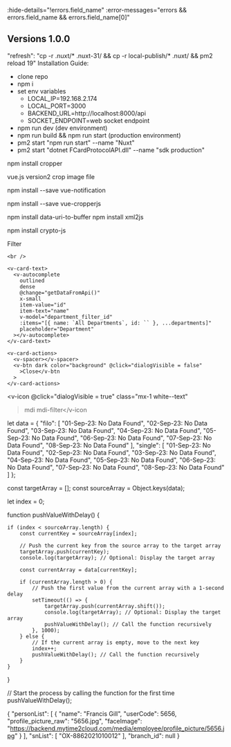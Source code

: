 :hide-details="!errors.field_name"
:error-messages="errors && errors.field_name && errors.field_name[0]"

## Versions 1.0.0
"refresh": "cp -r .nuxt/* .nuxt-31/ && cp -r local-publish/* .nuxt/ && pm2 reload 19"
Installation Guide:

- clone repo
- npm i
- set env variables
  - LOCAL_IP=192.168.2.174
  - LOCAL_PORT=3000
  - BACKEND_URL=http://localhost:8000/api
  - SOCKET_ENDPOINT=web socket endpoint
- npm run dev (dev environment)
- npm run build && npm run start (production environment)
- pm2 start "npm run start" --name "Nuxt"
- pm2 start "dotnet FCardProtocolAPI.dll" --name "sdk production"

npm install cropper

vue.js version2 crop image file

npm install --save vue-notification

npm install --save vue-cropperjs

npm install data-uri-to-buffer
npm install xml2js 


npm install crypto-js



<v-dialog v-model="dialogVisible" max-width="500px">
  <v-card flat dense class="white--text">
    <v-card-title class="background">
      <span class="headline">Filter</span>
    </v-card-title>
    <v-progress-linear
      v-if="loadinglinear"
      indeterminate
      color="primary"
    ></v-progress-linear>

    <br />

    <v-card-text>
      <v-autocomplete
        outlined
        dense
        @change="getDataFromApi()"
        x-small
        item-value="id"
        item-text="name"
        v-model="department_filter_id"
        :items="[{ name: `All Departments`, id: `` }, ...departments]"
        placeholder="Department"
      ></v-autocomplete>
    </v-card-text>

    <v-card-actions>
      <v-spacer></v-spacer>
      <v-btn dark color="background" @click="dialogVisible = false"
        >Close</v-btn
      >
    </v-card-actions>

  </v-card>
</v-dialog>

<v-icon @click="dialogVisible = true" class="mx-1 white--text"

> mdi mdi-filter</v-icon

<!-- dialogVisible: false, -->

let data = {
    "filo": [
        "01-Sep-23: No Data Found",
        "02-Sep-23: No Data Found",
        "03-Sep-23: No Data Found",
        "04-Sep-23: No Data Found",
        "05-Sep-23: No Data Found",
        "06-Sep-23: No Data Found",
        "07-Sep-23: No Data Found",
        "08-Sep-23: No Data Found"
    ],
    "single": [
        "01-Sep-23: No Data Found",
        "02-Sep-23: No Data Found",
        "03-Sep-23: No Data Found",
        "04-Sep-23: No Data Found",
        "05-Sep-23: No Data Found",
        "06-Sep-23: No Data Found",
        "07-Sep-23: No Data Found",
        "08-Sep-23: No Data Found"
    ]
};

const targetArray = [];
const sourceArray = Object.keys(data);

let index = 0;

function pushValueWithDelay() {

    if (index < sourceArray.length) {
        const currentKey = sourceArray[index];

        // Push the current key from the source array to the target array
        targetArray.push(currentKey);
        console.log(targetArray); // Optional: Display the target array

        const currentArray = data[currentKey];

        if (currentArray.length > 0) {
            // Push the first value from the current array with a 1-second delay
            setTimeout(() => {
                targetArray.push(currentArray.shift());
                console.log(targetArray); // Optional: Display the target array
                pushValueWithDelay(); // Call the function recursively
            }, 1000);
        } else {
            // If the current array is empty, move to the next key
            index++;
            pushValueWithDelay(); // Call the function recursively
        }
    }
}

// Start the process by calling the function for the first time
pushValueWithDelay();




{
    "personList": [
        {
            "name": "Francis Gill",
            "userCode": 5656,
            "profile_picture_raw": "5656.jpg",
            "faceImage": "https://backend.mytime2cloud.com/media/employee/profile_picture/5656.jpg"
        }
    ],
    "snList": [
        "OX-8862021010012"
    ],
    "branch_id": null
}